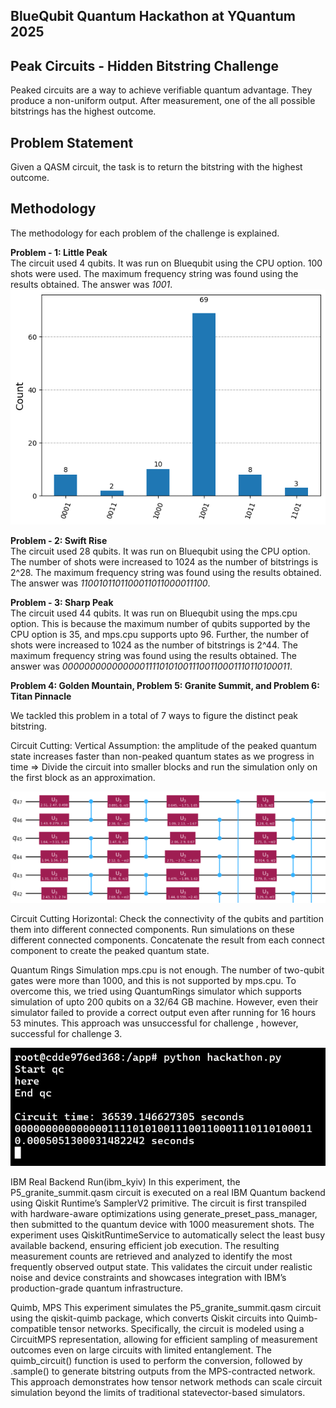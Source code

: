 ## BlueQubit Quantum Hackathon at YQuantum 2025

## Peak Circuits - Hidden Bitstring Challenge
Peaked circuits are a way to achieve verifiable quantum advantage. They produce a non-uniform output. After measurement, one of the all possible bitstrings has the highest outcome.

## Problem Statement
Given a QASM circuit, the task is to return the bitstring with the highest outcome.

## Methodology
The methodology for each problem of the challenge is explained.

**Problem - 1: Little Peak**<br>
The circuit used 4 qubits. It was run on Bluequbit using the CPU option. 100 shots were used. The maximum frequency string was found using the results obtained. The answer was _1001_.
![circuit_1](1.png)

**Problem - 2: Swift Rise**<br>
The circuit used 28 qubits. It was run on Bluequbit using the CPU option. The number of shots were increased to 1024 as the number of bitstrings is 2^28. The maximum frequency string was found using the results obtained. The answer was _1100101101100011011000011100_.

**Problem - 3: Sharp Peak**<br>
The circuit used 44 qubits. It was run on Bluequbit using the mps.cpu option. This is because the maximum number of qubits supported by the CPU option is 35, and mps.cpu supports upto 96. Further, the number of shots were increased to 1024 as the number of bitstrings is 2^44. The maximum frequency string was found using the results obtained. The answer was _000000000000000111101010011100110001110110100011_.

**Problem 4: Golden Mountain, Problem 5: Granite Summit, and Problem 6: Titan Pinnacle**<br>

We tackled this problem in a total of 7 ways to figure the distinct peak bitstring.

Circuit Cutting: Vertical
Assumption: the amplitude of the peaked quantum state increases faster than non-peaked quantum states as we progress in time => Divide the circuit into smaller blocks and run the simulation only on the first block as an approximation.

![cut_vertical](cut_vertical.png)

Circuit Cutting Horizontal:
Check the connectivity of the qubits and partition them into different connected components. Run simulations on these different connected components​. Concatenate the result from each connect component to create the peaked quantum state.


Quantum Rings Simulation
mps.cpu is not enough. The number of two-qubit gates were more than 1000, and this is not supported by mps.cpu. To overcome this, we tried using QuantumRings simulator which supports simulation of upto 200 qubits on a 32/64 GB machine. However, even their simulator failed to provide a correct output even after running for 16 hours 53 minutes. This approach was unsuccessful for challenge , however, successful for challenge 3.

![qr_ss](qr_ss.png)

IBM Real Backend Run(ibm_kyiv)
In this experiment, the P5_granite_summit.qasm circuit is executed on a real IBM Quantum backend using Qiskit Runtime’s SamplerV2 primitive. The circuit is first transpiled with hardware-aware optimizations using generate_preset_pass_manager, then submitted to the quantum device with 1000 measurement shots. The experiment uses QiskitRuntimeService to automatically select the least busy available backend, ensuring efficient job execution. The resulting measurement counts are retrieved and analyzed to identify the most frequently observed output state. This validates the circuit under realistic noise and device constraints and showcases integration with IBM’s production-grade quantum infrastructure.

Quimb, MPS
This experiment simulates the P5_granite_summit.qasm circuit using the qiskit-quimb package, which converts Qiskit circuits into Quimb-compatible tensor networks. Specifically, the circuit is modeled using a CircuitMPS representation, allowing for efficient sampling of measurement outcomes even on large circuits with limited entanglement. The quimb_circuit() function is used to perform the conversion, followed by .sample() to generate bitstring outputs from the MPS-contracted network. This approach demonstrates how tensor network methods can scale circuit simulation beyond the limits of traditional statevector-based simulators.
